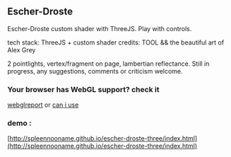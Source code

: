 
## Escher-Droste
Escher-Droste custom shader with ThreeJS. Play with controls.

tech stack: ThreeJS + custom shader
credits: TOOL && the beautiful art of Alex Grey

2 pointlights, vertex/fragment on page, lambertian reflectance.
Still in progress, any suggestions, comments or criticism welcome.

### Your browser has WebGL support? check it
[webglreport](http://webglreport.com/?v=1]) or  [can i use](http://caniuse.com/#feat=webgl)

### demo :
[http://spleennooname.github.io/escher-droste-three/index.html](http://spleennooname.github.io/escher-droste-three/index.html)